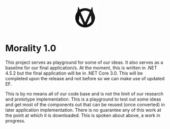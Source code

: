 <p align="center">
  <img width="80" height="80" src="https://github.com/morality-network/design/blob/master/Network%20Logo%20(for%20light%20backgrounds%20only).gif">
</p>

# Morality 1.0 

This project serves as playground for some of our ideas. It also serves as a baseline for our final application/s. At the moment, this is written in .NET 4.5.2 but the final application will be in .NET Core 3.0. This will be completed upon the release and not before so we can make use of updated EF.

This is by no means all of our code base and is not the limit of our research and prototype implementation. This is a playground to test out some ideas and get most of the components out that can be reused (once converted) in later application implementation. There is no guarantee any of this work at the point at which it is downloaded. This is spoken about above, a work in progress.

